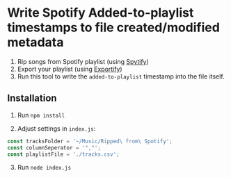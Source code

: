 # Write Spotify Added-to-playlist timestamps to file created/modified metadata

1. Rip songs from Spotify playlist (using [Spytify](https://github.com/jwallet/spy-spotify/))
2. Export your playlist (using [Exportify](https://github.com/watsonbox/exportify))
3. Run this tool to write the `added-to-playlist` timestamp into the file itself.

## Installation

1. Run `npm install`

2. Adjust settings in `index.js`:

```javascript
const tracksFolder = '~/Music/Ripped\ from\ Spotify';
const columnSeperator = '","';
const playlistFile = './tracks.csv';
```

3. Run `node index.js`